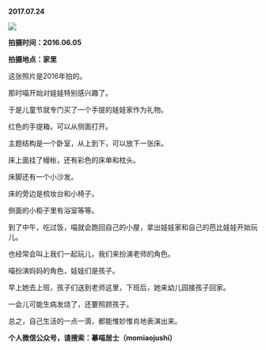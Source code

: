 
          
**2017.07.24**

![](http://imglf.nosdn.127.net/img/S21qNm9ud3FKVkJhMFBNZGJEaDFacjVmZWNMclkyaXRWUXpkb3ArY2djZz0.jpg)


**拍摄时间：2016.06.05**

**拍摄地点：家里**

这张照片是2016年拍的。

那时喵开始对娃娃特别感兴趣了。

于是儿童节就专门买了一个手提的娃娃家作为礼物。

红色的手提箱，可以从侧面打开。

主题结构是一个卧室，从上到下，可以放下一张床。

床上面挂了幔帐，还有彩色的床单和枕头。

床脚还有一个小沙发。

床的旁边是梳妆台和小椅子。

侧面的小柜子里有浴室等等。

到了中午，吃过饭，喵就会跑回自己的小屋，拿出娃娃家和自己的芭比娃娃开始玩儿。

也经常会叫上我们一起玩儿，我们来扮演老师的角色。

喵扮演妈妈的角色，娃娃们是孩子。

早上她去上班，孩子们送到老师这里，下班后，她来幼儿园接孩子回家。

一会儿可能生病发烧了，还要照顾孩子。

总之，自己生活的一点一滴，都能惟妙惟肖地表演出来。


**个人微信公众号，请搜索：摹喵居士（momiaojushi）**

        